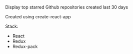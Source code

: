 Display top starred Github repositories created last 30 days

Created using create-react-app

Stack:
- React
- Redux
- Redux-pack
